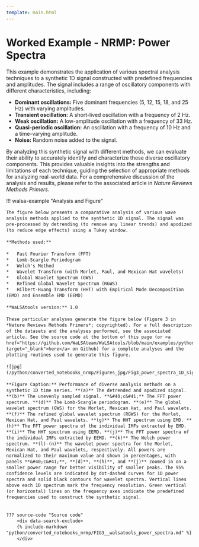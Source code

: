 ```yaml
---
template: main.html
---
```


# Worked Example - NRMP: Power Spectra

This example demonstrates the application of various spectral analysis techniques to a synthetic 1D signal constructed with predefined frequencies and amplitudes. The signal includes a range of oscillatory components with different characteristics, including:

*   **Dominant oscillations:** Five dominant frequencies (5, 12, 15, 18, and 25 Hz) with varying amplitudes.
*   **Transient oscillation:** A short-lived oscillation with a frequency of 2 Hz.
*   **Weak oscillation:** A low-amplitude oscillation with a frequency of 33 Hz.
*   **Quasi-periodic oscillation:** An oscillation with a frequency of 10 Hz and a time-varying amplitude.
*   **Noise:** Random noise added to the signal.

By analyzing this synthetic signal with different methods, we can evaluate their ability to accurately identify and characterize these diverse oscillatory components. This provides valuable insights into the strengths and limitations of each technique, guiding the selection of appropriate methods for analyzing real-world data. For a comprehensive discussion of the analysis and results, please refer to the associated article in *Nature Reviews Methods Primers*.

!!! walsa-example "Analysis and Figure"

    The figure below presents a comparative analysis of various wave analysis methods applied to the synthetic 1D signal. The signal was pre-processed by detrending (to remove any linear trends) and apodized (to reduce edge effects) using a Tukey window.

    **Methods used:**

    *   Fast Fourier Transform (FFT) 
    *   Lomb-Scargle Periodogram
    *   Welch's Method
    *   Wavelet Transform (with Morlet, Paul, and Mexican Hat wavelets)
    *   Global Wavelet Spectrum (GWS)
    *   Refined Global Wavelet Spectrum (RGWS)
    *   Hilbert-Huang Transform (HHT) with Empirical Mode Decomposition (EMD) and Ensemble EMD (EEMD)

    **WaLSAtools version:** 1.0

    These particular analyses generate the figure below (Figure 3 in *Nature Reviews Methods Primers*; copyrighted). For a full description of the datasets and the analyses performed, see the associated article. See the source code at the bottom of this page (or <a href="https://github.com/WaLSAteam/WaLSAtools/blob/main/examples/python/Worked_examples__NRMP/FIG3__walsatools_power_spectra.ipynb" target="_blank">here</a> on Github) for a complete analyses and the plotting routines used to generate this figure.

    ![jpg](/python/converted_notebooks_nrmp/Figures_jpg/Fig3_power_spectra_1D_signal.jpg)

    **Figure Caption:** Performance of diverse analysis methods on a synthetic 1D time series. **(a)** The detrended and apodized signal. **(b)** The unevenly sampled signal. **&#40;c&#41;** The FFT power spectrum. **(d)** The Lomb-Scargle periodogram. **(e)** The global wavelet spectrum (GWS) for the Morlet, Mexican Hat, and Paul wavelets. **(f)** The refined global wavelet spectrum (RGWS) for the Morlet, Mexican Hat, and Paul wavelets. **(g)** The HHT spectrum using EMD. **(h)** The FFT power spectra of the individual IMFs extracted by EMD. **(i)** The HHT spectrum using EEMD. **(j)** The FFT power spectra of the individual IMFs extracted by EEMD. **(k)** The Welch power spectrum. **(l)-(n)** The wavelet power spectra for the Morlet, Mexican Hat, and Paul wavelets, respectively. All powers are normalized to their maximum value and shown in percentages, with panels **&#40;c&#41;**, **(d)**, **(h)**, and **(j)** zoomed in on a smaller power range for better visibility of smaller peaks. The 95% confidence levels are indicated by dot-dashed curves for 1D power spectra and solid black contours for wavelet spectra. Vertical lines above each 1D spectrum mark the frequency resolution. Green vertical (or horizontal) lines on the frequency axes indicate the predefined frequencies used to construct the synthetic signal.


    ??? source-code "Source code"
        <div data-search-exclude>
        {% include-markdown "python/converted_notebooks_nrmp/FIG3__walsatools_power_spectra.md" %}
        </div>

<br>